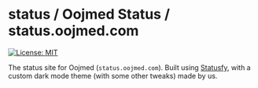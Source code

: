# status / Oojmed Status / status.oojmed.com
[![License: MIT](https://img.shields.io/badge/License-MIT-blue.svg)](https://choosealicense.com/licenses/mit/l)

The status site for Oojmed (`status.oojmed.com`). Built using [Statusfy](https://statusfy.co), with a custom dark mode theme (with some other tweaks) made by us.